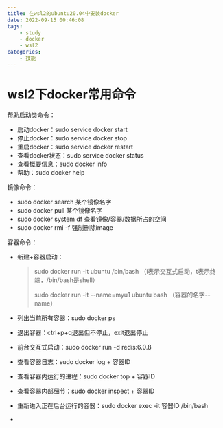 ```yaml
---
title: 在wsl2的ubuntu20.04中安装docker
date: 2022-09-15 00:46:08
tags:
	- study
	- docker
	- wsl2
categories:
	- 技能
---
```


# wsl2下docker常用命令

帮助启动类命令：

* 启动docker：sudo service docker start
* 停止docker：sudo service docker stop
* 重启docker：sudo service docker restart
* 查看docker状态：sudo service docker status
* 查看概要信息：sudo docker info
* 帮助：sudo docker help

镜像命令：

* sudo docker search 某个镜像名字
* sudo docker pull 某个镜像名字
* sudo docker system df 查看镜像/容器/数据所占的空间
* sudo docker rmi -f 强制删除image

容器命令：

* 新建+容器启动：

  > sudo docker run -it ubuntu /bin/bash （i表示交互式启动，t表示终端，/bin/bash是shell）
  >
  > sudo docker run -it --name=myu1 ubuntu bash （容器的名字--name）

* 列出当前所有容器：sudo docker ps

* 退出容器：ctrl+p+q退出但不停止，exit退出停止

* 前台交互式启动：sudo docker run -d redis:6.0.8

* 查看容器日志：sudo docker log + 容器ID

* 查看容器内运行的进程：sudo docker top + 容器ID

* 查看容器内部细节：sudo docker inspect + 容器ID

* 重新进入正在后台运行的容器：sudo docker exec -it 容器ID /bin/bash

* 

